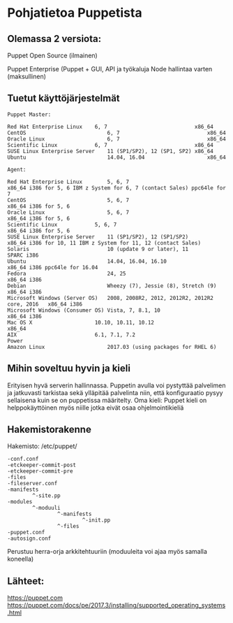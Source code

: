 # Pohjatietoa Puppetista

## Olemassa 2 versiota:

Puppet Open Source (ilmainen)

Puppet Enterprise (Puppet + GUI, API ja työkaluja Node hallintaa varten (maksullinen)

## Tuetut käyttöjärjestelmät

```
Puppet Master:

Red Hat Enterprise Linux	6, 7	                        x86_64
CentOS	                        6, 7	                        x86_64
Oracle Linux	                6, 7	                        x86_64
Scientific Linux	        6, 7	                        x86_64
SUSE Linux Enterprise Server	11 (SP1/SP2), 12 (SP1, SP2)	x86_64
Ubuntu	                        14.04, 16.04	                x86_64

Agent:

Red Hat Enterprise Linux        5, 6, 7	                                        x86_64 i386 for 5, 6 IBM z System for 6, 7 (contact Sales) ppc64le for 7
CentOS                          5, 6, 7                                         x86_64 i386 for 5, 6
Oracle Linux	                5, 6, 7	                                        x86_64 i386 for 5, 6
Scientific Linux	        5, 6, 7	                                        x86_64 i386 for 5, 6
SUSE Linux Enterprise Server	11 (SP1/SP2), 12 (SP1/SP2)	                x86_64 i386 for 10, 11 IBM z System for 11, 12 (contact Sales)
Solaris	                        10 (update 9 or later), 11	                SPARC i386
Ubuntu	                        14.04, 16.04, 16.10	                        x86_64 i386 ppc64le for 16.04
Fedora	                        24, 25	                                        x86_64 i386
Debian	                        Wheezy (7), Jessie (8), Stretch (9)	        x86_64 i386
Microsoft Windows (Server OS)	2008, 2008R2, 2012, 2012R2, 2012R2 core, 2016	x86_64 i386
Microsoft Windows (Consumer OS)	Vista, 7, 8.1, 10	                        x86_64 i386
Mac OS X	                10.10, 10.11, 10.12	                        x86_64
AIX	                        6.1, 7.1, 7.2	                                Power
Amazon Linux	                2017.03 (using packages for RHEL 6)	
```
## Mihin soveltuu hyvin ja kieli

Erityisen hyvä serverin hallinnassa.
Puppetin avulla voi pystyttää palvelimen ja jatkuvasti tarkistaa  sekä ylläpitää palvelinta niin, että konfiguraatio pysyy sellaisena kuin se on puppetissa määritelty.
Oma kieli: Puppet kieli on helppokäyttöinen myös niille jotka eivät osaa ohjelmointikieliä

## Hakemistorakenne

Hakemisto: /etc/puppet/
```
-conf.conf
-etckeeper-commit-post
-etckeeper-commit-pre
-files
-fileserver.conf
-manifests 
        ^-site.pp
-modules
        ^-moduuli
                ^-manifests
                        ^-init.pp
                ^-files
-puppet.conf
-autosign.conf
```

Perustuu herra-orja arkkitehtuuriin (moduuleita voi ajaa myös samalla koneella)
## Lähteet:
https://puppet.com
https://puppet.com/docs/pe/2017.3/installing/supported_operating_systems.html
